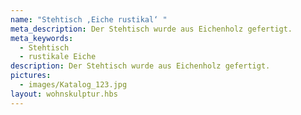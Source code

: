 ```yaml
---
name: "Stehtisch ,Eiche rustikal‘ "
meta_description: Der Stehtisch wurde aus Eichenholz gefertigt.
meta_keywords:
  - Stehtisch
  - rustikale Eiche
description: Der Stehtisch wurde aus Eichenholz gefertigt.
pictures:
  - images/Katalog_123.jpg
layout: wohnskulptur.hbs
---
```

